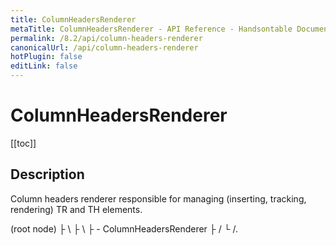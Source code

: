 ```yaml
---
title: ColumnHeadersRenderer
metaTitle: ColumnHeadersRenderer - API Reference - Handsontable Documentation
permalink: /8.2/api/column-headers-renderer
canonicalUrl: /api/column-headers-renderer
hotPlugin: false
editLink: false
---
```


# ColumnHeadersRenderer

[[toc]]

## Description

Column headers renderer responsible for managing (inserting, tracking, rendering) TR and TH elements.

  <thead> (root node)
    ├ <tr>   \
    ├ <tr>    \
    ├ <tr>     - ColumnHeadersRenderer
    ├ <tr>    /
    └ <tr>   /.



